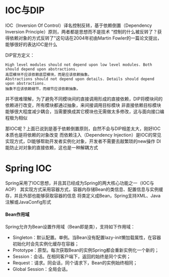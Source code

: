 # IOC与DIP
IOC（Inversion Of Control）译名控制反转，基于依赖倒置（Dependency Inversion Principle）原则，两者都是思想而不是技术
"控制的什么被反转了？获得依赖对象的方式反转了"这句话在2004年初由Martin Fowler的一篇论文提出，能够很好的表达IOC是什么

DIP官方定义：

    High level modules should not depend upon low level modules. Both should depend upon abstractions. 
    高层模块不应该依赖底层模块，而是应该依赖抽象。
    Abstractions should not depend upon details. Details should depend upon abstractions.
    抽象不应该依赖细节，而细节应该依赖抽象。

并不很难理解，为了避免不同模块间的直接调用形成的直接依赖，DIP将模块间的依赖进行改变，所有模块都通过抽象，来间接调用目标模块
非直接依赖目标模块能够很大程度减少耦合，当需要换成其它模块也无需做太多修改，这与面向接口编程极为相似

那IOC呢？上面已说到是基于依赖倒置原则，自然不会与DIP相差太大，刚好IOC本质也是将依赖的对象改变
而依赖注入（Dependency Injection）是IOC的常见实现方式，DI能够帮助开发者实例化对象，开发者不需要去敲繁琐的new操作
DI能防止对对象的直接依赖，这也是一种解耦方式

# Spring IOC
Spring采用了IOC思想，并且其已经成为Spring的两大核心功能之一（IOC与AOP）
其实现方式采用容器方式，容器内存储Bean的类信息、配置信息与实例缓存，并且外部也能够获取容器的信息
将类定义成Bean，Spring支持XML、Java注解或JavaConfig形式

#### Bean作用域
Spring允许为Bean设置作用域（Bean即是类），支持如下作用域：
- Singleton：默认配置。单例。当Bean没有配置lazy-init懒加载属性，在容器初始化时会先实例化缓存在容器；
- Prototype：原型。每次获取Bean的实例Spring都会重新实例化一个新的；
- Session：会话。在相同客户端下，返回的始终是同个实例；
- Request：请求。同会话，同个请求下，Bean的实例始终相同；
- Global Session：全局会话。
